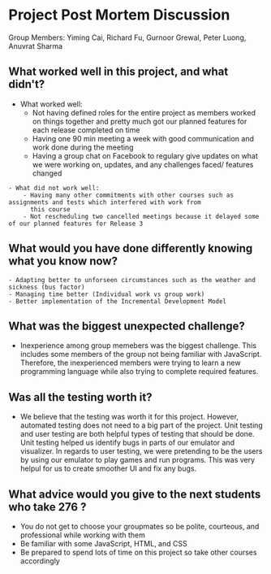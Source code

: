 # Project Post Mortem Discussion

Group Members: Yiming Cai, Richard Fu, Gurnoor Grewal, Peter Luong, Anuvrat Sharma

## What worked well in this project, and what didn't?

   - What worked well:
   		- Not having defined roles for the entire project as members worked on things together and  pretty much got our 
   		  planned features for each release completed on time 
   		- Having one 90 min meeting a week with good communication and work done during the meeting
   		- Having a group chat on Facebook to regulary give updates on what we were working on, updates, and any challenges
   		faced/ features changed

   	- What did not work well:
   		- Having many other commitments with other courses such as assignments and tests which interfered with work from 
   		  this course
   		- Not rescheduling two cancelled meetings because it delayed some of our planned features for Release 3

## What would you have done differently knowing what you know now?
   
    - Adapting better to unforseen circumstances such as the weather and sickness (bus factor)
    - Managing time better (Individual work vs group work)
    - Better implementation of the Incremental Development Model

## What was the biggest unexpected challenge?

   - Inexperience among group memebers was the biggest challenge. This includes some members of the group not being familiar with JavaScript. 
     Therefore, the inexperienced members were trying to learn a new programming language while also trying to complete required features.
   
## Was all the testing worth it?

   - We believe that the testing was worth it for this project. However, automated testing does not need to a big part 
     of the project. Unit testing and user testing are both helpful types of testing that should be done. Unit testing helped 
     us identify bugs in parts of our emulator and visualizer. In regards to user testing, we were pretending to 
     be the users by using our emulator to play games and run programs. This was very helpul for us to create smoother UI and fix
     any bugs. 

## What advice would you give to the next students who take 276 ?

   - You do not get to choose your groupmates so be polite, courteous, and professional while working with them
   - Be familiar with some JavaScript, HTML, and CSS
   - Be prepared to spend lots of time on this project so take other courses accordingly
